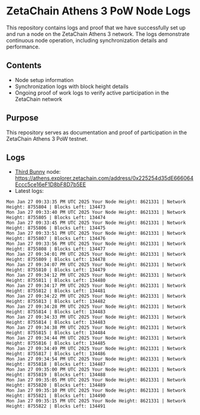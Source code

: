 # ZetaChain Athens 3 PoW Node Logs
This repository contains logs and proof that we have successfully set up and run a node on the ZetaChain Athens 3 network. The logs demonstrate continuous node operation, including synchronization details and performance.

## Contents
- Node setup information
- Synchronization logs with block height details
- Ongoing proof of work logs to verify active participation in the ZetaChain network

## Purpose
This repository serves as documentation and proof of participation in the ZetaChain Athens 3 PoW testnet.

## Logs

- [Third Bunny](https://thirdbunny.xyz/) node: https://athens.explorer.zetachain.com/address/0x225254d35dE666064Eccc5ce16eF1D8bF8D7b5EE
- Latest logs:
```
Mon Jan 27 09:33:35 PM UTC 2025 Your Node Height: 8621331 | Network Height: 8755804 | Blocks Left: 134473
Mon Jan 27 09:33:40 PM UTC 2025 Your Node Height: 8621331 | Network Height: 8755805 | Blocks Left: 134474
Mon Jan 27 09:33:45 PM UTC 2025 Your Node Height: 8621331 | Network Height: 8755806 | Blocks Left: 134475
Mon Jan 27 09:33:51 PM UTC 2025 Your Node Height: 8621331 | Network Height: 8755807 | Blocks Left: 134476
Mon Jan 27 09:33:56 PM UTC 2025 Your Node Height: 8621331 | Network Height: 8755808 | Blocks Left: 134477
Mon Jan 27 09:34:01 PM UTC 2025 Your Node Height: 8621331 | Network Height: 8755809 | Blocks Left: 134478
Mon Jan 27 09:34:07 PM UTC 2025 Your Node Height: 8621331 | Network Height: 8755810 | Blocks Left: 134479
Mon Jan 27 09:34:12 PM UTC 2025 Your Node Height: 8621331 | Network Height: 8755811 | Blocks Left: 134480
Mon Jan 27 09:34:17 PM UTC 2025 Your Node Height: 8621331 | Network Height: 8755812 | Blocks Left: 134481
Mon Jan 27 09:34:22 PM UTC 2025 Your Node Height: 8621331 | Network Height: 8755813 | Blocks Left: 134482
Mon Jan 27 09:34:28 PM UTC 2025 Your Node Height: 8621331 | Network Height: 8755814 | Blocks Left: 134483
Mon Jan 27 09:34:33 PM UTC 2025 Your Node Height: 8621331 | Network Height: 8755814 | Blocks Left: 134483
Mon Jan 27 09:34:38 PM UTC 2025 Your Node Height: 8621331 | Network Height: 8755815 | Blocks Left: 134484
Mon Jan 27 09:34:44 PM UTC 2025 Your Node Height: 8621331 | Network Height: 8755816 | Blocks Left: 134485
Mon Jan 27 09:34:49 PM UTC 2025 Your Node Height: 8621331 | Network Height: 8755817 | Blocks Left: 134486
Mon Jan 27 09:34:54 PM UTC 2025 Your Node Height: 8621331 | Network Height: 8755818 | Blocks Left: 134487
Mon Jan 27 09:35:00 PM UTC 2025 Your Node Height: 8621331 | Network Height: 8755819 | Blocks Left: 134488
Mon Jan 27 09:35:05 PM UTC 2025 Your Node Height: 8621331 | Network Height: 8755820 | Blocks Left: 134489
Mon Jan 27 09:35:10 PM UTC 2025 Your Node Height: 8621331 | Network Height: 8755821 | Blocks Left: 134490
Mon Jan 27 09:35:15 PM UTC 2025 Your Node Height: 8621331 | Network Height: 8755822 | Blocks Left: 134491
```
